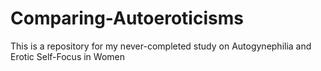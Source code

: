 # Comparing-Autoeroticisms
This is a repository for my never-completed study on Autogynephilia and Erotic Self-Focus in Women
